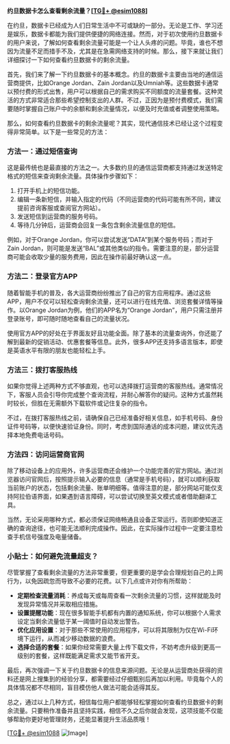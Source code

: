 **约旦数据卡怎么查看剩余流量？[[TG💪+ @esim1088](https://t.me/s/esim1088)]**

在约旦，数据卡已经成为人们日常生活中不可或缺的一部分。无论是工作、学习还是娱乐，数据卡都能为我们提供便捷的网络连接。然而，对于初次使用约旦数据卡的用户来说，了解如何查看剩余流量可能是一个让人头疼的问题。毕竟，谁也不想因为流量不足而措手不及，尤其是在急需网络支持的时候。那么，接下来就让我们详细探讨一下如何查看约旦数据卡的剩余流量。

首先，我们来了解一下约旦数据卡的基本概念。约旦的数据卡主要由当地的通信运营商提供，比如Orange Jordan、Zain Jordan以及Umniah等。这些数据卡通常以预付费的形式出售，用户可以根据自己的需求购买不同额度的流量套餐。这种灵活的方式非常适合那些希望控制支出的人群。不过，正因为是预付费模式，我们需要随时掌握自己账户中的余额和剩余流量情况，以便及时充值或者调整使用策略。

那么，如何查看约旦数据卡的剩余流量呢？其实，现代通信技术已经让这个过程变得非常简单。以下是一些常见的方法：

### 方法一：通过短信查询

这是最传统也是最直接的方法之一。大多数约旦的通信运营商都支持通过发送特定格式的短信来查询剩余流量。具体操作步骤如下：

1. 打开手机上的短信功能。
2. 编辑一条新短信，并输入指定的代码（不同运营商的代码可能有所不同，建议提前咨询客服或查阅官方网站）。
3. 发送短信到运营商的服务号码。
4. 等待几分钟后，运营商会回复一条包含剩余流量信息的短信。

例如，对于Orange Jordan，你可以尝试发送“DATA”到某个服务号码；而对于Zain Jordan，则可能是发送“BAL”或其他类似的指令。需要注意的是，部分运营商可能会收取少量的服务费用，因此在操作前最好确认这一点。

### 方法二：登录官方APP

随着智能手机的普及，各大运营商纷纷推出了自己的官方应用程序。通过这些APP，用户不仅可以轻松查询剩余流量，还可以进行在线充值、浏览套餐详情等操作。以Orange Jordan为例，他们的APP名为“Orange Jordan”，用户只需注册并登录账号，即可随时随地查看自己的流量状况。

使用官方APP的好处在于界面友好且功能全面。除了基本的流量查询外，你还能了解到最新的促销活动、优惠套餐等信息。此外，很多APP还支持多语言版本，即使是英语水平有限的朋友也能轻松上手。

### 方法三：拨打客服热线

如果你觉得上述两种方式不够直观，也可以选择拨打运营商的客服热线。通常情况下，客服人员会引导你完成整个查询流程，并耐心解答你的疑问。这种方式虽然耗时较长，但胜在无需额外下载软件或记住复杂的指令。

不过，在拨打客服热线之前，请确保自己已经准备好相关信息，如手机号码、身份证件号码等，以便快速验证身份。同时，考虑到国际通话的成本问题，建议优先选择本地免费电话号码。

### 方法四：访问运营商官网

除了移动设备上的应用外，许多运营商还会维护一个功能完善的官方网站。通过浏览器访问官网后，按照提示输入必要的信息（通常是手机号码），就可以顺利获取当前账户的状态，包括剩余流量、账单明细等。值得注意的是，部分网站可能仅支持阿拉伯语界面，如果遇到语言障碍，可以尝试切换至英文模式或者借助翻译工具。

当然，无论采用哪种方式，都必须保证网络畅通且设备正常运行。否则即使知道正确的查询途径，也可能无法顺利完成操作。因此，在实际操作过程中一定要注意检查手机信号强度及电量储备。

### 小贴士：如何避免流量超支？

尽管掌握了查看剩余流量的方法非常重要，但更重要的是学会合理规划自己的上网行为，以免因疏忽而导致不必要的花费。以下几点或许对你有所帮助：

- **定期检查流量消耗**：养成每天或每周查看一次剩余流量的习惯，这样就能及时发现异常情况并采取相应措施。
- **设置提醒功能**：现在很多智能手机都有内置的通知系统，你可以根据个人需求设定当剩余流量低于某一阈值时自动发出警告。
- **优化应用设置**：对于那些不常使用的应用程序，可以将其限制为仅在Wi-Fi环境下运行，从而减少移动数据的浪费。
- **选择合适的套餐**：如果你经常需要大量上传下载文件，不妨考虑升级到更高一级别的套餐，这样既能满足需求又能节省开支。

最后，再次强调一下关于约旦数据卡的信息来源问题。无论是从运营商处获得的资料还是网上搜集到的经验分享，都需要经过仔细甄别后再加以利用。毕竟每个人的具体情况都不尽相同，盲目模仿他人做法可能会适得其反。

总之，通过以上几种方式，相信每位用户都能够轻松掌握如何查看约旦数据卡的剩余流量。只要稍作准备并且坚持实践，相信不久之后你就会发现，这项技能不仅能够帮助你更好地管理财务，还能显著提升生活品质哦！

[[TG💪+ @esim1088](https://t.me/s/esim1088) ![Image](https://i.postimg.cc/4NQfJmqS/Snipaste-2025-05-13-00-14-12.png)]